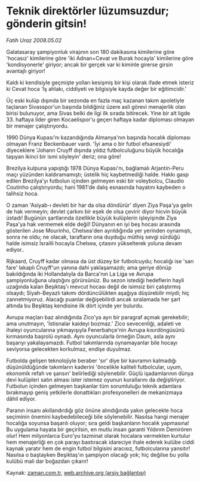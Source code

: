 # Teknik direktörler lüzumsuzdur; gönderin gitsin!

*Fatih Uraz 2008.05.02*

<tr><td class="metin" colspan="2" style="padding-top: 20px; padding-left: 5px; padding-right: 10px;">Galatasaray şampiyonluk virajının son 180 dakikasına kimilerine göre 'hocasız' kimilerine göre 'iki Adnan+Cevat ve Burak hocayla' kimilerine göre 'kondisyonerle' giriyor; ancak bir gerçek var ki kiminle girerse girsin avantajlı giriyor!</td></tr><tr><td class="metin" colspan="2" style="padding-top: 20px; padding-left: 5px; padding-right: 10px;"><p>Kaldı ki kendisiyle geçmişte yolları kesişmiş bir kişi olarak ifade etmek isteriz ki Cevat hoca 'İş ahlakı, ciddiyeti ve bilgisiyle kayda değer bir eğitimcidir.' 
<p>Üç eski kulüp dışında bir sezonda en fazla maç kazanan takım apoletiyle taçlanan Sivasspor'un başında bildiğiniz üzere asli görevi menajerlik olan birisi bulunuyor, ama Sivas belki de ligi ilk sırada bitirecek. Yine bir alt ligde 33. haftaya lider giren Kocaelispor'u geçen haftaya kadar diploması olmayan bir menajer çalıştırıyordu.
<p>1990 Dünya Kupası'nı kazandığında Almanya'nın başında hocalık diploması olmayan Franz Beckenbauer vardı. 'İyi ama o bir futbol efsanesiydi' diyeceklere 'Johann Cruyff dışında yıldız futbolculuğunu büyük hocalığa taşıyan ikinci bir ismi söyleyin' deriz; ona göre!
<p>Brezilya kulpuna yapıştığı 1978 Dünya Kupası'nı, bağlamalı Arjantin-Peru maçı yüzünden kaldıramamıştı; üstelik hiç kaybetmediği halde. Hakkı gasp edilen Brezilya'yı futbolun içinden gelmeyen eski bir voleybolcu, Claudio Coutinho çalıştırıyordu; hani 1981'de dalış esnasında hayatını kaybeden o talihsiz hoca.
<p>O zaman 'Asiyab-ı devleti bir har da olsa döndürür' diyen Ziya Paşa'ya gelin de hak vermeyin; devlet çarkını bir eşek de olsa çevirir diyor hicvin büyük üstadı! Bugünün şartlarında özellikle büyük kulüplerin işleyişinde Ziya Paşa'ya hak vermemek elde değil! Dünyanın en iyi beş hocası arasında gösterilen Jose Mourinho, Chelsea'den ayrıldığında yer yerinden oynamıştı, sonra ne oldu; ne olacak, taraftarın ona duyduğu müthiş sevgi sürdüğü halde isimsiz İsrailli hocayla Chelsea, çıtasını yükselterek yoluna devam ediyor..
<p>Rijkaard, Cruyff kadar olmasa da üst düzey bir futbolcuydu; hocalığı ise 'sarı fare' lakaplı Cruyff'un yanına dahi yaklaşamazdı; ama geriye dönüp bakıldığında iki Hollandalıyla da Barca'nın La Liga ve Avrupa şampiyonluğuna ulaştığını görürsünüz. Bu sezon istediği hedeflerin hayli uzağında kalan Beşiktaş'ı mevcut hocası değil de isimsiz biri çalıştırmış olsaydı; Siyah-Beyazlı takımı dördüncülükten aşağıya düşürebilir miydi; hiç zannetmiyoruz. Alacağı puanlar değişebilirdi ancak sıralamada her şart altında bu Beşiktaş kendisine ilk dört içinde yer bulurdu.
<p>Avrupa maçları baz alındığında Zico'ya ayrı bir paragraf açmak gerekebilir; ama unutmayın, 'İstisnalar kaideyi bozmaz.' Zico sevecenliği, adaleti ve ihaleyi oyuncularına yıkmayışıyla Fenerbahçe'nin Avrupa kısırdöngüsünü kırmasında başrolü oynadı. Aynı oyuncularla örneğin Daum, asla aynı başarıyı yakalayamazdı. Futbol takımlarında oynamayanlar bile hocayı seviyorsa gelecekten korkulmaz, endişe duyulmaz.
<p>Futbolda gelişen teknolojiyle beraber 'sır' diye bir kavramın kalmadığı düşünüldüğünde takımların kaderini 'öncelikle kaliteli futbolcular, uyum, ekonomik refah ve şansın' belirlediği söylenebilir. Güçlü işadamlarının dünya devi kulüpleri satın alması ister istemez oyunun kurallarını da değiştiriyor. Futbolun içinden gelmeyen başkanlar tüm sorumluluğu teknik adamlara bırakmayıp geniş yetkilerle donattıkları profesyonelleri de mekanizmaya dâhil ediyor. 
<p>Paranın insanı akıllandırdığı göz önüne alındığında yakın gelecekte hoca seçiminin önemini kaybedebileceği bile söylenebilir. Nasılsa hangi menajer hocalığa soyunsa başarılı oluyor; sıra geldi başkanların hocalık yapmasına! Bu uygulama hayata bir geçirilsin, en mutlu insan garanti Yıldırım Demirören olur! Hem milyonlarca Euro'yu tazminat olarak hocalara vermekten kurtulur hem menajerliği en çok parayı bastıracak idareciye ihale ederek kulübe ciddi kaynak yaratır hem de engin futbol bilgisini aracısız, futbolcularına yansıtır! Nasılsa o baştayken Beşiktaş'ın şampiyon olacağı yok; hiç değilse bu yolla kulübü mali dar boğazdan çıkarır! <br/></p></p></p></p></p></p></p></p></p></td></tr>

Kaynak: [zaman.com.tr](http://zaman.com.tr/yazar.do?yazino=684166), [web.archive.org (arşiv bağlantısı)](http://web.archive.org/web/20080604134038/http://www.zaman.com.tr:80/yazar.do?yazino=684166)
